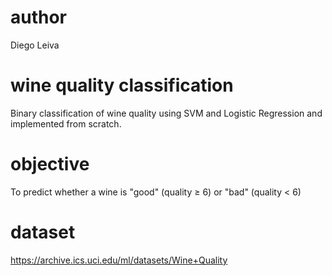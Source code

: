 # author
Diego Leiva
# wine quality classification 
Binary classification of wine quality using SVM and Logistic Regression and implemented from scratch.
# objective
To predict whether a wine is "good" (quality ≥ 6) or "bad" (quality < 6)
# dataset
https://archive.ics.uci.edu/ml/datasets/Wine+Quality

